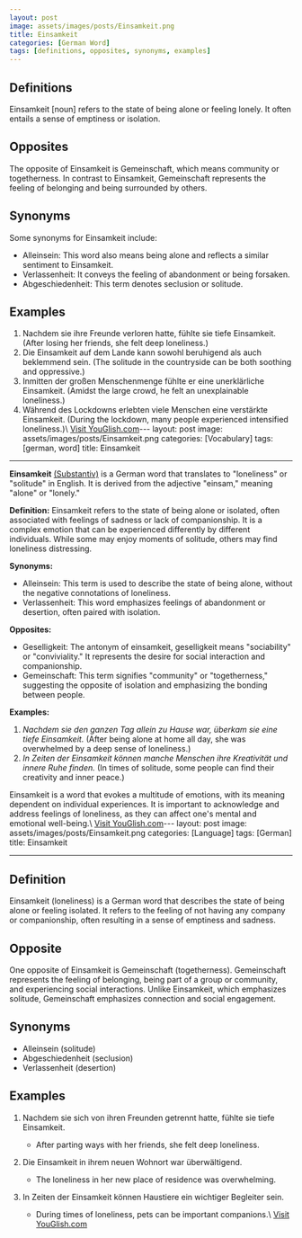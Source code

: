 ```yaml
---
layout: post
image: assets/images/posts/Einsamkeit.png
title: Einsamkeit
categories: [German Word]
tags: [definitions, opposites, synonyms, examples]
---
```


## Definitions
Einsamkeit [noun] refers to the state of being alone or feeling lonely. It often entails a sense of emptiness or isolation. 

## Opposites
The opposite of Einsamkeit is Gemeinschaft, which means community or togetherness. In contrast to Einsamkeit, Gemeinschaft represents the feeling of belonging and being surrounded by others. 

## Synonyms
Some synonyms for Einsamkeit include:
- Alleinsein: This word also means being alone and reflects a similar sentiment to Einsamkeit.
- Verlassenheit: It conveys the feeling of abandonment or being forsaken.
- Abgeschiedenheit: This term denotes seclusion or solitude.

## Examples
1. Nachdem sie ihre Freunde verloren hatte, fühlte sie tiefe Einsamkeit. (After losing her friends, she felt deep loneliness.)
2. Die Einsamkeit auf dem Lande kann sowohl beruhigend als auch beklemmend sein. (The solitude in the countryside can be both soothing and oppressive.)
3. Inmitten der großen Menschenmenge fühlte er eine unerklärliche Einsamkeit. (Amidst the large crowd, he felt an unexplainable loneliness.)
4. Während des Lockdowns erlebten viele Menschen eine verstärkte Einsamkeit. (During the lockdown, many people experienced intensified loneliness.)\ <a id="yg-widget-0" class="youglish-widget" data-query="Einsamkeit" data-lang="german" data-components="8412" data-auto-start="0" data-bkg-color="theme_light" data-title="How%20to%20pronounce%20Einsamkeit%20in%20German"  rel="nofollow" href="https://youglish.com">Visit YouGlish.com</a><script async src="https://youglish.com/public/emb/widget.js" charset="utf-8"></script>---
layout: post
image: assets/images/posts/Einsamkeit.png
categories: [Vocabulary]
tags: [german, word]
title: Einsamkeit

---

**Einsamkeit** [(Substantiv)](https://de.wiktionary.org/wiki/Substantiv) is a German word that translates to "loneliness" or "solitude" in English. It is derived from the adjective "einsam," meaning "alone" or "lonely." 

**Definition:** 
Einsamkeit refers to the state of being alone or isolated, often associated with feelings of sadness or lack of companionship. It is a complex emotion that can be experienced differently by different individuals. While some may enjoy moments of solitude, others may find loneliness distressing.

**Synonyms:**
- Alleinsein: This term is used to describe the state of being alone, without the negative connotations of loneliness.
- Verlassenheit: This word emphasizes feelings of abandonment or desertion, often paired with isolation.

**Opposites:**
- Geselligkeit: The antonym of einsamkeit, geselligkeit means "sociability" or "conviviality." It represents the desire for social interaction and companionship.
- Gemeinschaft: This term signifies "community" or "togetherness," suggesting the opposite of isolation and emphasizing the bonding between people.

**Examples:**
1. *Nachdem sie den ganzen Tag allein zu Hause war, überkam sie eine tiefe Einsamkeit.* (After being alone at home all day, she was overwhelmed by a deep sense of loneliness.)
2. *In Zeiten der Einsamkeit können manche Menschen ihre Kreativität und innere Ruhe finden.* (In times of solitude, some people can find their creativity and inner peace.)

Einsamkeit is a word that evokes a multitude of emotions, with its meaning dependent on individual experiences. It is important to acknowledge and address feelings of loneliness, as they can affect one's mental and emotional well-being.\ <a id="yg-widget-0" class="youglish-widget" data-query="Einsamkeit" data-lang="german" data-components="8412" data-auto-start="0" data-bkg-color="theme_light" data-title="How%20to%20pronounce%20Einsamkeit%20in%20German"  rel="nofollow" href="https://youglish.com">Visit YouGlish.com</a><script async src="https://youglish.com/public/emb/widget.js" charset="utf-8"></script>---
layout: post
image: assets/images/posts/Einsamkeit.png
categories: [Language]
tags: [German]
title: Einsamkeit

---

## Definition

Einsamkeit (loneliness) is a German word that describes the state of being alone or feeling isolated. It refers to the feeling of not having any company or companionship, often resulting in a sense of emptiness and sadness.

## Opposite

One opposite of Einsamkeit is Gemeinschaft (togetherness). Gemeinschaft represents the feeling of belonging, being part of a group or community, and experiencing social interactions. Unlike Einsamkeit, which emphasizes solitude, Gemeinschaft emphasizes connection and social engagement.

## Synonyms

- Alleinsein (solitude)
- Abgeschiedenheit (seclusion)
- Verlassenheit (desertion)

## Examples

1. Nachdem sie sich von ihren Freunden getrennt hatte, fühlte sie tiefe Einsamkeit.
   - After parting ways with her friends, she felt deep loneliness.

2. Die Einsamkeit in ihrem neuen Wohnort war überwältigend.
   - The loneliness in her new place of residence was overwhelming.

3. In Zeiten der Einsamkeit können Haustiere ein wichtiger Begleiter sein.
   - During times of loneliness, pets can be important companions.\ <a id="yg-widget-0" class="youglish-widget" data-query="Einsamkeit" data-lang="german" data-components="8412" data-auto-start="0" data-bkg-color="theme_light" data-title="How%20to%20pronounce%20Einsamkeit%20in%20German"  rel="nofollow" href="https://youglish.com">Visit YouGlish.com</a><script async src="https://youglish.com/public/emb/widget.js" charset="utf-8"></script>